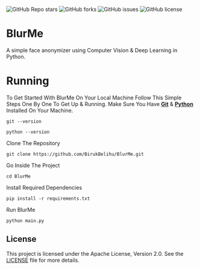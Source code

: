 ![GitHub Repo stars](https://img.shields.io/github/stars/BirukBelihu/BlurMe)
![GitHub forks](https://img.shields.io/github/forks/BirukBelihu/BlurMe)
![GitHub issues](https://img.shields.io/github/issues/BirukBelihu/BlurMe)
![GitHub license](https://img.shields.io/github/license/BirukBelihu/BlurMe)

# BlurMe

A simple face anonymizer using Computer Vision & Deep Learning in Python.

# Running

To Get Started With BlurMe On Your Local Machine Follow This Simple Steps One By One To Get Up & Running.
Make Sure You Have <b><a href="https://git-scm.com/" target="_blank">Git</a></b> & <b><a href="https://python.org" target="_blank">Python</a></b> Installed On Your Machine.

```
git --version
```

```
python --version
```

Clone The Repository

```
git clone https://github.com/BirukBelihu/BlurMe.git
```

Go Inside The Project

```
cd BlurMe
```

Install Required Dependencies

```
pip install -r requirements.txt
```

Run BlurMe

```
python main.py
```

## License

This project is licensed under the Apache License, Version 2.0. See the [LICENSE](LICENSE) file for more details.

